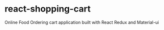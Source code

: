 # react-shopping-cart

Online Food Ordering cart application built with React Redux and Material-ui
